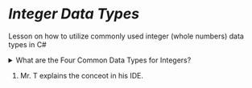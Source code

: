 # ***Integer Data Types***
Lesson on how to utilize commonly used integer (whole numbers) data types in C#

<details>
<summary> What are the Four Common Data Types for Integers? </summary>

* **Byte** → 8 bits
* **Short** → 16 bits
* **Int** → 32 bits Most game development projects uses Int
* **Long** → 64 bits

</details>

1. Mr. T explains the conceot in his IDE.




